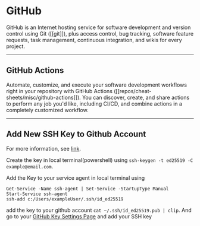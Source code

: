 # GitHub

GitHub is an Internet hosting service for software development and version control using Git ([[git]]), plus access control, bug tracking, software feature requests, task management, continuous integration, and wikis for every project.

---
## GitHub Actions

Automate, customize, and execute your software development workflows right in your repository with GitHub Actions ([[repos/cheat-sheets/misc/github-actions]]). You can discover, create, and share actions to perform any job you'd like, including CI/CD, and combine actions in a completely customized workflow.

---
## Add New SSH Key to Github Account
For more information, see [link](https://docs.github.com/en/authentication/connecting-to-github-with-ssh/generating-a-new-ssh-key-and-adding-it-to-the-ssh-agent).

Create the key in local terminal(powershell) using ``` ssh-keygen -t ed25519 -C example@email.com ```.

Add the Key to your service agent in local terminal using 
``` 
Get-Service -Name ssh-agent | Set-Service -StartupType Manual
Start-Service ssh-agent
ssh-add c:/Users/exampleUser/.ssh/id_ed25519
```

add the key to your github account ``` cat ~/.ssh/id_ed25519.pub | clip ```. And go to your [GitHub Key Settings Page](https://github.com/settings/keys) and add your SSH key
